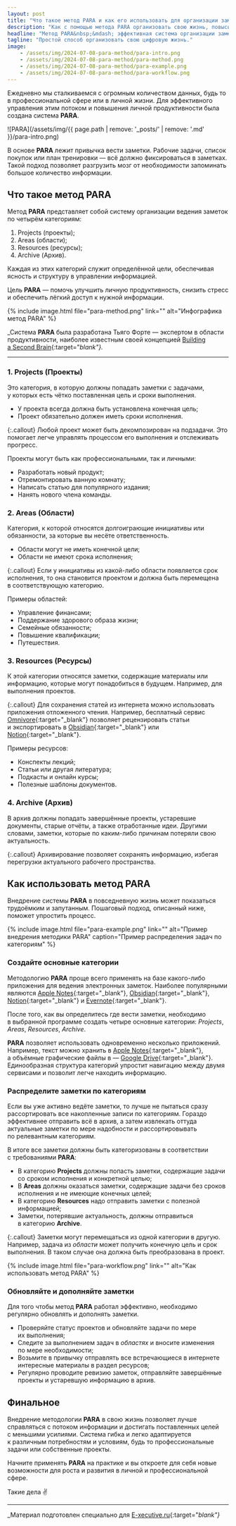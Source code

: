 ```yaml
---
layout: post
title: "Что такое метод PARA и как его использовать для организации заметок"
description: "Как с помощью метода PARA организовать свою жизнь, повысить продуктивность и снизить стресс."
headline: "Метод PARA&nbsp;&mdash; эффективная система организации заметок"
tagline: "Простой способ организовать свою цифровую жизнь."
image:
    - /assets/img/2024-07-08-para-method/para-intro.png
    - /assets/img/2024-07-08-para-method/para-method.png
    - /assets/img/2024-07-08-para-method/para-example.png
    - /assets/img/2024-07-08-para-method/para-workflow.png
---
```


Ежедневно мы&nbsp;сталкиваемся с&nbsp;огромным количеством данных, будь&nbsp;то в&nbsp;профессиональной сфере или в&nbsp;личной жизни. Для эффективного управления этим потоком и&nbsp;повышения личной продуктивности была создана система **PARA**.

![PARA](/assets/img/{{ page.path | remove: '_posts/' | remove: '.md' }}/para-intro.png)

В&nbsp;основе **PARA** лежит привычка вести заметки. Рабочие задачи, список покупок или план тренировки&nbsp;&mdash; всё должно фиксироваться в&nbsp;заметках. Такой подход позволяет разгрузить мозг от&nbsp;необходимости запоминать большое количество информации.

## Что такое метод PARA

Метод **PARA** представляет собой систему организации ведения заметок по&nbsp;четырём категориям:

1. Projects (проекты);
2. Areas (области);
3. Resources (ресурсы);
4. Archive (Архив).

Каждая из&nbsp;этих категорий служит определённой цели, обеспечивая ясность и&nbsp;структуру в&nbsp;управлении информацией.

Цель **PARA**&nbsp;&mdash; помочь улучшить личную продуктивность, снизить стресс и&nbsp;обеспечить лёгкий доступ к&nbsp;нужной информации.

{% include image.html file="para-method.png" link="" alt="Инфографика метод PARA" %}

_Система **PARA** была разработана Тьяго Форте&nbsp;&mdash; экспертом в&nbsp;области продуктивности, наиболее известным своей концепцией [Building a&nbsp;Second Brain](https://www.buildingasecondbrain.com/){:target="_blank"}._

---

### 1. Projects (Проекты)

Это категория, в&nbsp;которую должны попадать заметки с&nbsp;задачами, у&nbsp;которых есть чётко поставленная цель и&nbsp;сроки выполнения.

- У&nbsp;проекта всегда должна быть установлена конечная цель;
- Проект обязательно должен иметь сроки исполнения.

{:.callout}
Любой проект может быть декомпозирован на&nbsp;подзадачи. Это помогает легче управлять процессом его выполнения и&nbsp;отслеживать прогресс.

Проекты могут быть как профессиональными, так и личными:

- Разработать новый продукт;
- Отремонтировать ванную комнату;
- Написать статью для популярного издания;
- Нанять нового члена команды.

### 2. Areas (Области)

Категория, к&nbsp;которой относятся долгоиграющие инициативы или обязанности, за&nbsp;которые вы&nbsp;несёте ответственность.

- Области могут не&nbsp;иметь конечной цели;
- Области не&nbsp;имеют срока исполнения;

{:.callout}
Если у&nbsp;инициативы из&nbsp;какой-либо области появляется срок исполнения, то&nbsp;она становится проектом и&nbsp;должна быть перемещена в&nbsp;соответствующую категорию.

Примеры областей:

- Управление финансами;
- Поддержание здорового образа жизни;
- Семейные обязанности;
- Повышение квалификации;
- Путешествия.

### 3. Resources (Ресурсы)

К&nbsp;этой категории относятся заметки, содержащие материалы или информацию, которые могут понадобиться в&nbsp;будущем. Например, для выполнения проектов.

{:.callout}
Для сохранения статей из&nbsp;интернета можно использовать приложения отложенного чтения. Например, бесплатный сервис [Omnivore](https://omnivore.app/home){:target="_blank"} позволяет рецензировать статьи и&nbsp;экспортировать в&nbsp;[Obsidian](https://obsidian.md){:target="_blank"} или [Notion](https://www.notion.so){:target="_blank"}.

Примеры ресурсов:

- Конспекты лекций;
- Статьи или другая литература;
- Подкасты и онлайн курсы;
- Полезные шаблоны документов.

### 4. Archive (Архив)

В&nbsp;архив должны попадать завершённые проекты, устаревшие документы, старые отчёты, а&nbsp;также отработанные идеи. Другими словами, заметки, которые по&nbsp;каким-либо причинам потеряли свою актуальность.

{:.callout}
Архивирование позволяет сохранять информацию, избегая перегрузки актуального рабочего пространства.

## Как использовать метод PARA

Внедрение системы **PARA** в&nbsp;повседневную жизнь может показаться трудоёмким и&nbsp;запутанным. Пошаговый подход, описанный ниже, поможет упростить процесс.

{% include image.html file="para-example.png" link="" alt="Пример внедрения методики PARA" caption="Пример распределения задач по категориям" %}

### Создайте основные категории

Методологию **PARA** проще всего применять на&nbsp;базе какого-либо приложения для ведения электронных заметок. Наиболее популярными являются [Apple Notes](https://apps.apple.com/us/app/notes/id1110145109){:target="_blank"}, [Obsidian](https://obsidian.md){:target="_blank"}, [Notion](https://www.notion.so){:target="_blank"} и&nbsp;[Evernote](https://evernote.com){:target="_blank"}.

После того, как вы&nbsp;определитесь где вести заметки, необходимо в&nbsp;выбранной программе создать четыре основные категории: _Projects_, _Areas_, _Resources_, _Archive_.

**PARA** позволяет использовать одновременно несколько приложений. Например, текст можно хранить в&nbsp;[Apple Notes](https://apps.apple.com/us/app/notes/id1110145109){:target="_blank"}, а&nbsp;объёмные графические файлы в&nbsp;&mdash; [Google Drive](https://www.google.com/drive/){:target="_blank"}. Единообразная структура категорий упростит навигацию между двумя сервисами и позволит легче находить информацию.

### Распределите заметки по&nbsp;категориям

Если вы&nbsp;уже активно ведёте заметки, то&nbsp;лучше не&nbsp;пытаться сразу рассортировать все накопленные записи по&nbsp;категориям. Гораздо эффективнее отправить всё в&nbsp;архив, а&nbsp;затем извлекать оттуда актуальные заметки по&nbsp;мере надобности и&nbsp;рассортировывать по&nbsp;релевантным категориям.

В&nbsp;итоге все заметки должны быть категоризованы в&nbsp;соответствии с&nbsp;требованиями **PARA**:

- В&nbsp;категорию **Projects** должны попасть заметки, содержащие задачи со&nbsp;сроком исполнения и&nbsp;конкретной целью;
- В&nbsp;**Areas** должны оказаться заметки, содержащие задачи без сроков исполнения и&nbsp;не&nbsp;имеющие конечных целей;
- В&nbsp;категорию **Resources** надо отправить заметки с&nbsp;полезной информацией;
- Заметки, потерявшие актуальность, должны отправиться в&nbsp;категорию **Archive**.

{:.callout}
Заметки могут перемещаться из&nbsp;одной категории в&nbsp;другую. Например, задача из&nbsp;_области_ может получить конечную цель и&nbsp;срок выполнения. В&nbsp;таком случае она должна быть преобразована в&nbsp;проект.

{% include image.html file="para-workflow.png" link="" alt="Как использовать метод PARA" %}

### Обновляйте и&nbsp;дополняйте заметки

Для того чтобы метод **PARA** работал эффективно, необходимо регулярно обновлять и&nbsp;дополнять заметки.

- Проверяйте статус проектов и&nbsp;обновляйте задачи по&nbsp;мере их&nbsp;выполнения;
- Следите за&nbsp;выполнением задач в&nbsp;_областях_ и&nbsp;вносите изменения по&nbsp;мере необходимости;
- Возьмите в&nbsp;привычку отправлять все встречающиеся в&nbsp;интернете интересные материалы в&nbsp;раздел ресурсов;
- Регулярно проводите ревизию заметок, отправляйте завершённые проекты и&nbsp;устаревшую информацию в&nbsp;архив.

## Финальное

Внедрение методологии **PARA** в&nbsp;свою жизнь позволяет лучше справляться с&nbsp;потоком информации и&nbsp;достигать поставленных целей с&nbsp;меньшими усилиями. Система гибка и&nbsp;легко адаптируется к&nbsp;различным потребностям и&nbsp;условиям, будь&nbsp;то профессиональные задачи или собственные проекты.

Начните применять **PARA** на&nbsp;практике и&nbsp;вы&nbsp;откроете для себя новые возможности для роста и&nbsp;развития в&nbsp;личной и&nbsp;профессиональной сфере.

Такие дела :v:

---

_Материал подготовлен специально для [E-xecutive.ru](https://www.e-xecutive.ru/career/lichnaya-effektivnost/1997639-metod-para-kak-razgruzit-mozg-ot-zadach-i-informatsii-s-pomoschu-sistemy-zametok){:target="_blank"}_